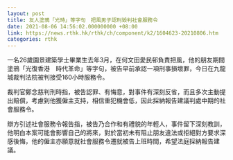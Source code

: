 ```yaml
---
layout: post
title: 友人塗鴉「光時」等字句　把風男子認刑毀判社會服務令
date: 2021-08-06 14:56:02.000000000 +08:00
link: https://news.rthk.hk/rthk/ch/component/k2/1604623-20210806.htm
categories: rthk
---
```


一名26歲園景建築學士畢業生去年3月，在何文田愛民邨負責把風，他的朋友期間塗鴉「光復香港　時代革命」等字句，被告早前承認一項刑事損壞罪，今日在九龍城裁判法院被判接受160小時服務令。

裁判官鄭念慈判刑時指，被告認罪、有悔意，對事件有深刻反省，而且多次主動提出賠償，考慮到他獲僱主支持，相信重犯機會低，因此採納報告建議判處中期的社會服務令。

辯方引述社會服務令報告指，被告乃合作和有禮貌的年輕人，事件留下深刻教訓，他明白本案可能會影響自己的將來，對於當初未有阻止朋友違法或拒絕對方要求深感後悔，他的僱主亦願意就社會服務令遷就被告上班時間，希望法庭採納報告建議。
